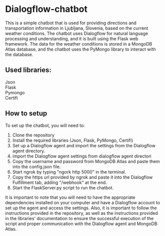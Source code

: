 # Dialogflow-chatbot

This is a simple chatbot that is used for providing directions and transportation information in Ljubljana, Slovenia, based on the current weather conditions. The chatbot uses Dialogflow for natural language processing and understanding, and it is built using the Flask web framework. The data for the weather conditions is stored in a MongoDB Atlas database, and the chatbot uses the PyMongo library to interact with the database.



## Used libraries:

  Json   
  Flask      
  Pymongo   
  Certifi  
  
## How to setup
To set up the chatbot, you will need to:

  1. Clone the repository 
  2. Install the required libraries (Json, Flask, PyMongo, Certifi)
  3. Set up a Dialogflow agent and import the settings from the Dialogflow agent directory.
  4. import the Dialogflow agent settings from dialogflow agent directori  
  5. Copy the username and password from MongoDB Atlas and paste them into the config.json file.
  6. Start ngrok by typing "ngork http 5000" in the terminal.
  7. Copy the https url provided by ngrok and paste it into the Dialogflow Fulfillment tab, adding "/webhook" at the end.
  8. Start the FlaskServer.py script to run the chatbot.
  
It is important to note that you will need to have the appropriate dependencies installed on your computer and have a Dialogflow account to set up the agent and access the settings. Also, it is important to follow the instructions provided in the repository, as well as the instructions provided in the libraries' documentation to ensure the successful execution of the script and proper communication with the Dialogflow agent and MongoDB Atlas.




